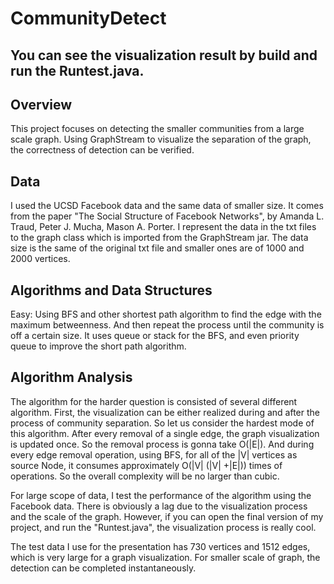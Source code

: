 # CommunityDetect

## You can see the visualization result by build and run the Runtest.java.

## Overview

This project focuses on detecting the smaller communities from a large scale graph. Using GraphStream to visualize the separation of the graph, the correctness of detection can be verified.



## Data 

I used the UCSD Facebook data and the same data of smaller size. It comes from the paper "The Social Structure of Facebook Networks", by Amanda L. Traud, Peter J. Mucha, Mason A. Porter. I represent the data in the txt files to the graph class which is imported from the GraphStream jar. The data size is the same of the original txt file and smaller ones are of 1000 and 2000 vertices.


## Algorithms and Data Structures

Easy: Using BFS and other shortest path algorithm to find the edge with the maximum betweenness. And then repeat the process until the community is off a certain size. It uses queue or stack for the BFS, and even priority queue to improve the short path algorithm.



## Algorithm Analysis

The algorithm for the harder question is consisted of several different algorithm. First, the visualization can be either realized during and after the process of community separation. So let us consider the hardest mode of this algorithm. After every removal of a single edge, the graph visualization is updated once. So the removal process is gonna take O(|E|). And during every edge removal operation, using BFS, for all of the |V| vertices as source Node, it consumes approximately O(|V| (|V| +|E|)) times of operations. So the overall complexity will be no larger than cubic.


For large scope of data, I test the performance of the algorithm using the Facebook data. There is obviously a lag due to the visualization process and the scale of the graph. However, if you can open the final version of my project, and run the "Runtest.java", the visualization process is really cool.

The test data I use for the presentation has 730 vertices and 1512 edges, which is very large for a graph visualization. For smaller scale of graph, the detection can be completed instantaneously.


